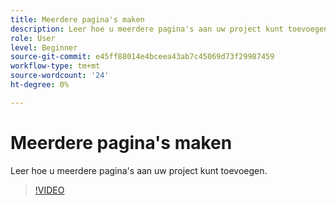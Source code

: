 ```yaml
---
title: Meerdere pagina's maken
description: Leer hoe u meerdere pagina's aan uw project kunt toevoegen
role: User
level: Beginner
source-git-commit: e45ff88014e4bceea43ab7c45069d73f29987459
workflow-type: tm+mt
source-wordcount: '24'
ht-degree: 0%

---
```


# Meerdere pagina&#39;s maken

Leer hoe u meerdere pagina&#39;s aan uw project kunt toevoegen.

>[!VIDEO](https://video.tv.adobe.com/v/3420215?quality=12&learn=on&hidetitle=true)
